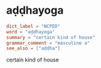 # aḍḍhayoga

``` toml
dict_label = "NCPED"
word = "aḍḍhayoga"
summary = "certain kind of house"
grammar_comment = "masculine a"
see_also = ["aḍḍha"]
```

certain kind of house

